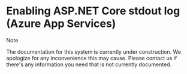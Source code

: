 ﻿# Enabling ASP.NET Core stdout log (Azure App Services)

> [!NOTE]
> The documentation for this system is currently under construction. We apologize for any inconvenience this may cause. Please
> contact us if there's any information you need that is not currently documented.
